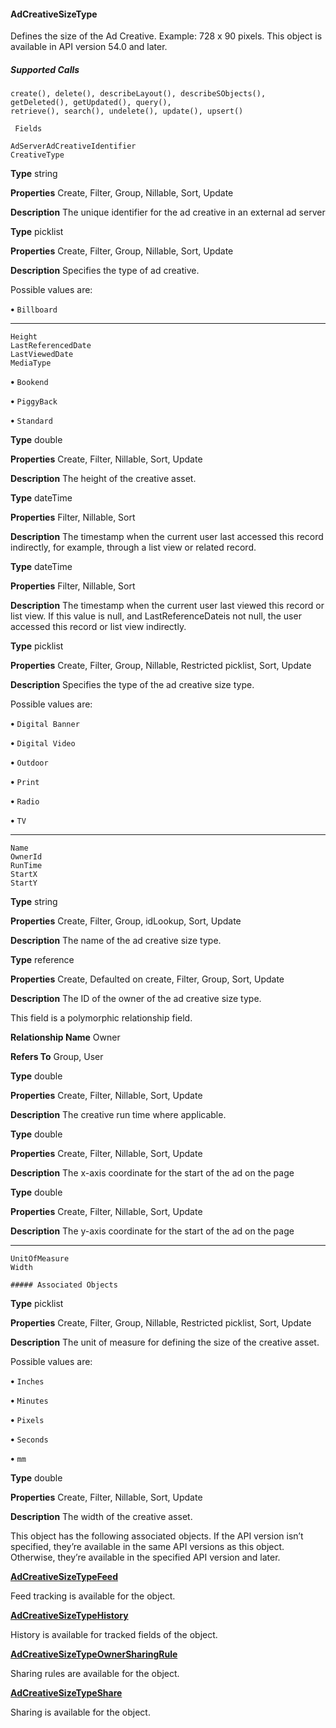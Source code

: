 #### AdCreativeSizeType

Defines the size of the Ad Creative. Example: 728 x 90 pixels. This object is available in API version 54.0 and later.

##### Supported Calls
```
create(), delete(), describeLayout(), describeSObjects(), getDeleted(), getUpdated(), query(),
retrieve(), search(), undelete(), update(), upsert()

 Fields

```
```
AdServerAdCreativeIdentifier
CreativeType

```

**Type**
string

**Properties**
Create, Filter, Group, Nillable, Sort, Update

**Description**
The unique identifier for the ad creative in an external ad server

**Type**
picklist

**Properties**
Create, Filter, Group, Nillable, Sort, Update

**Description**
Specifies the type of ad creative.

Possible values are:

**•** `Billboard`


-----

```
Height
LastReferencedDate
LastViewedDate
MediaType

```


**•** `Bookend`

**•** `PiggyBack`

**•** `Standard`

**Type**
double

**Properties**
Create, Filter, Nillable, Sort, Update

**Description**
The height of the creative asset.

**Type**
dateTime

**Properties**
Filter, Nillable, Sort

**Description**
The timestamp when the current user last accessed this record indirectly, for example, through
a list view or related record.

**Type**
dateTime

**Properties**
Filter, Nillable, Sort

**Description**
The timestamp when the current user last viewed this record or list view. If this value is null,
and LastReferenceDateis not null, the user accessed this record or list view indirectly.

**Type**
picklist

**Properties**
Create, Filter, Group, Nillable, Restricted picklist, Sort, Update

**Description**
Specifies the type of the ad creative size type.

Possible values are:

**•** `Digital Banner`

**•** `Digital Video`

**•** `Outdoor`

**•** `Print`

**•** `Radio`

**•** `TV`


-----

```
Name
OwnerId
RunTime
StartX
StartY

```

**Type**
string

**Properties**
Create, Filter, Group, idLookup, Sort, Update

**Description**
The name of the ad creative size type.

**Type**
reference

**Properties**
Create, Defaulted on create, Filter, Group, Sort, Update

**Description**
The ID of the owner of the ad creative size type.

This field is a polymorphic relationship field.

**Relationship Name**
Owner

**Refers To**
Group, User

**Type**
double

**Properties**
Create, Filter, Nillable, Sort, Update

**Description**
The creative run time where applicable.

**Type**
double

**Properties**
Create, Filter, Nillable, Sort, Update

**Description**
The x-axis coordinate for the start of the ad on the page

**Type**
double

**Properties**
Create, Filter, Nillable, Sort, Update

**Description**
The y-axis coordinate for the start of the ad on the page


-----

```
UnitOfMeasure
Width

##### Associated Objects

```

**Type**
picklist

**Properties**
Create, Filter, Group, Nillable, Restricted picklist, Sort, Update

**Description**
The unit of measure for defining the size of the creative asset.

Possible values are:

**•** `Inches`

**•** `Minutes`

**•** `Pixels`

**•** `Seconds`

**•** `mm`

**Type**
double

**Properties**
Create, Filter, Nillable, Sort, Update

**Description**
The width of the creative asset.


This object has the following associated objects. If the API version isn’t specified, they’re available in the same API versions as this object.
Otherwise, they’re available in the specified API version and later.

**[AdCreativeSizeTypeFeed](https://developer.salesforce.com/docs/atlas.en-us.254.0.object_reference.meta/object_reference/sforce_api_associated_objects_feed.htm)**

Feed tracking is available for the object.

**[AdCreativeSizeTypeHistory](https://developer.salesforce.com/docs/atlas.en-us.254.0.industries_reference.meta/industries_reference/sforce_api_associated_objects_history.htm)**

History is available for tracked fields of the object.

**[AdCreativeSizeTypeOwnerSharingRule](https://developer.salesforce.com/docs/atlas.en-us.254.0.industries_reference.meta/industries_reference/sforce_api_associated_objects_ownersharingrule.htm)**

Sharing rules are available for the object.

**[AdCreativeSizeTypeShare](https://developer.salesforce.com/docs/atlas.en-us.254.0.industries_reference.meta/industries_reference/sforce_api_associated_objects_share.htm)**

Sharing is available for the object.
